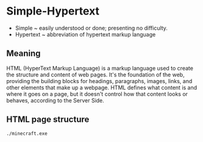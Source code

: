 # Simple-Hypertext

- Simple ~ easily understood or done; presenting no difficulty.
- Hypertext ~ abbreviation of hypertext markup language

## Meaning
HTML (HyperText Markup Language) is a markup language used to create the structure and content of web pages. It's the foundation of the web, providing the building blocks for headings, paragraphs, images, links, and other elements that make up a webpage. HTML defines what content is and where it goes on a page, but it doesn't control how that content looks or behaves, according to the Server Side.

## HTML page structure
```bash
./minecraft.exe
```
